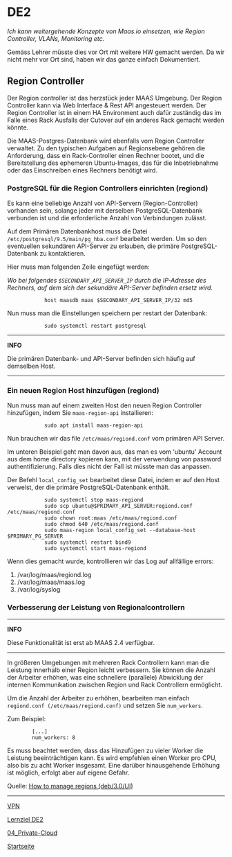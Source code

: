 # DE2
*Ich kann weitergehende Konzepte von Maas.io einsetzen, wie Region Controller, VLANs, Monitoring etc.*

Gemäss Lehrer müsste dies vor Ort mit weitere HW gemacht werden. Da wir nicht mehr vor Ort sind, haben wir das ganze einfach Dokumentiert.

## Region Controller

Der Region controller ist das herzstück jeder MAAS Umgebung. Der Region Controller kann via Web Interface & Rest API angesteuert werden. 
Der Region Controller ist in einem HA Environment auch dafür zuständig das im Falle eines Rack Ausfalls der Cutover auf ein anderes Rack gemacht werden könnte. 

Die MAAS-Postgres-Datenbank wird ebenfalls vom Region Controller verwaltet. Zu den typischen Aufgaben auf Regionsebene gehören die Anforderung, dass ein Rack-Controller einen Rechner bootet, und die Bereitstellung des ephemeren Ubuntu-Images, das für die Inbetriebnahme oder das Einschreiben eines Rechners benötigt wird.

### PostgreSQL für die Region Controllers einrichten (regiond)

Es kann eine beliebige Anzahl von API-Servern (Region-Controller) vorhanden sein, solange jeder mit derselben PostgreSQL-Datenbank verbunden ist und die erforderliche Anzahl von Verbindungen zulässt.

Auf dem Primären Datenbankhost muss die Datei `/etc/postgresql/9.5/main/pg_hba.conf` bearbeitet werden. Um so den eventuellen sekundären API-Server zu erlauben, die primäre PostgreSQL-Datenbank zu kontaktieren.

Hier muss man folgenden Zeile eingefügt werden:

*Wo bei folgendes `$SECONDARY_API_SERVER_IP` durch die IP-Adresse des Rechners, auf dem sich der sekundäre API-Server befinden ersetz wird.*

                host maasdb maas $SECONDARY_API_SERVER_IP/32 md5

Nun muss man die Einstellungen speichern per restart der Datenbank:

                sudo systemctl restart postgresql

---
**INFO**

Die primären Datenbank- und API-Server befinden sich häufig auf demselben Host.

---

### Ein neuen Region Host hinzufügen (regiond)

Nun muss man auf einem zweiten Host den neuen Region Controller hinzufügen, indem Sie `maas-region-api` installieren:

                sudo apt install maas-region-api

Nun brauchen wir das file `/etc/maas/regiond.conf` vom primären API Server.

Im unteren Beispiel geht man davon aus, das man es vom 'ubuntu' Account aus dem home directory kopieren kann, mit der verwendung von password authentifizierung. Falls dies nicht der Fall ist müsste man das anpassen.

Der Befehl `local_config_set` bearbeitet diese Datei, indem er auf den Host verweist, der die primäre PostgreSQL-Datenbank enthält.

                sudo systemctl stop maas-regiond
                sudo scp ubuntu@$PRIMARY_API_SERVER:regiond.conf /etc/maas/regiond.conf
                sudo chown root:maas /etc/maas/regiond.conf
                sudo chmod 640 /etc/maas/regiond.conf
                sudo maas-region local_config_set --database-host $PRIMARY_PG_SERVER
                sudo systemctl restart bind9
                sudo systemctl start maas-regiond

Wenn dies gemacht wurde, kontrollieren wir das Log auf allfällige errors:

1. /var/log/maas/regiond.log
2. /var/log/maas/maas.log
3. /var/log/syslog

### Verbesserung der Leistung von Regionalcontrollern

---
**INFO**

Diese Funktionalität ist erst ab MAAS 2.4 verfügbar.

---

In größeren Umgebungen mit mehreren Rack Controllern kann man die Leistung innerhalb einer Region leicht verbessern. Sie können die Anzahl der Arbeiter erhöhen, was eine schnellere (parallele) Abwicklung der internen Kommunikation zwischen Region und Rack Controllern ermöglicht.

Um die Anzahl der Arbeiter zu erhöhen, bearbeiten man einfach `regiond.conf (/etc/maas/regiond.conf)` und setzen Sie `num_workers`. 

Zum Beispiel:

            [...]
            num_workers: 8

Es muss beachtet werden, dass das Hinzufügen zu vieler Worker die Leistung beeinträchtigen kann. Es wird empfehlen einen Worker pro CPU, also bis zu acht Worker insgesamt. Eine darüber hinausgehende Erhöhung ist möglich, erfolgt aber auf eigene Gefahr.

Quelle: [How to manage regions (deb/3.0/UI)](https://maas.io/docs/deb/3.0/ui/region-controllers#heading--postgresql-setup)

___

[VPN](../04_Private-Cloud/DE2_VPN.md)

[Lernziel DE2](../04_Private-Cloud/DE2.md)

[04_Private-Cloud](../04_Private-Cloud)

[Startseite](https://github.com/ask-yo-girl-about-me/Project-Future)